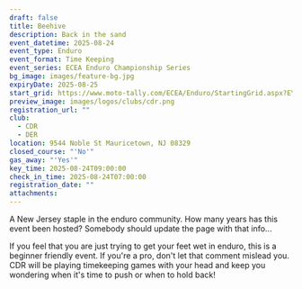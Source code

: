 ```yaml
---
draft: false
title: Beehive
description: Back in the sand
event_datetime: 2025-08-24
event_type: Enduro
event_format: Time Keeping
event_series: ECEA Enduro Championship Series
bg_image: images/feature-bg.jpg
expiryDate: 2025-08-25
start_grid: https://www.moto-tally.com/ECEA/Enduro/StartingGrid.aspx?EY=2024&EID=13
preview_image: images/logos/clubs/cdr.png
registration_url: ""
club:
  - CDR
  - DER
location: 9544 Noble St Mauricetown, NJ 08329
closed_course: "'No'"
gas_away: "'Yes'"
key_time: 2025-08-24T09:00:00
check_in_time: 2025-08-24T07:00:00
registration_date: ""
attachments:
---
```


A New Jersey staple in the enduro community. How many years has this event been hosted? Somebody should update the page with that info... 

If you feel that you are just trying to get your feet wet in enduro, this is a beginner friendly event. If you're a pro, don't let that comment mislead you. CDR will be playing timekeeping games with your head and keep you wondering when it's time to push or when to hold back!
